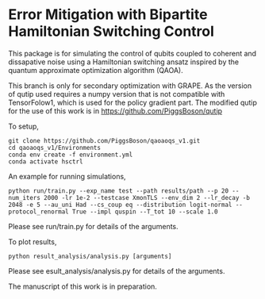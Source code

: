 # Error Mitigation with Bipartite Hamiltonian Switching Control
This package is for simulating the control of qubits coupled to coherent and dissapative noise using a Hamiltonian switching ansatz inspired by the quantum approximate optimization algorithm (QAOA).

This branch is only for secondary optimization with GRAPE. As the version of qutip used requires a numpy version that is not compatible with TensorFolow1, which is used for the policy gradient part. The modified qutip for the use of this work is in https://github.com/PiggsBoson/qutip

To setup, 
```
git clone https://github.com/PiggsBoson/qaoaoqs_v1.git
cd qaoaoqs_v1/Environments
conda env create -f environment.yml
conda activate hsctrl
```
An example for running simulations,  

```
python run/train.py --exp_name test --path results/path --p 20 --num_iters 2000 -lr 1e-2 --testcase XmonTLS --env_dim 2 --lr_decay -b 2048 -e 5 --au_uni Had --cs_coup eq --distribution logit-normal --protocol_renormal True --impl quspin --T_tot 10 --scale 1.0
```
Please see run/train.py for details of the arguments.

To plot results, 
```
python result_analysis/analysis.py [arguments]
```
Please see esult_analysis/analysis.py for details of the arguments.

The manuscript of this work is in preparation.
